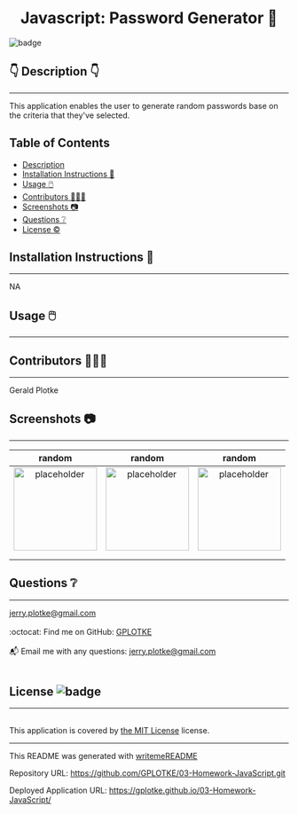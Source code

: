 
  <h1 align="center">Javascript: Password Generator 🎉 </h1>
    
  ![badge](https://img.shields.io/badge/license-MIT-brightgreen)<br />
  
  ## 👇  Description  👇
---
  
  This application enables the user to generate random passwords base on the criteria that they've selected.
 
  ## Table of Contents 
  - [Description](#--description--)
  - [Installation Instructions 📣](#installation-instructions-)
  - [Usage 🖱️](#usage-️)
  - [Contributors 🧑‍🤝‍🧑](#contributors-)
  - [Screenshots 📷](#screenshots-)
  - [Questions ❔](#questions-)
  - [License ©️](#license-️)
    
  ## Installation Instructions 📣
---

  NA
  
  ## Usage 🖱️
---

  
  
  ## Contributors 🧑‍🤝‍🧑
---
  Gerald Plotke
  
  ## Screenshots 📷
---

  |  random                              | random                               | random                               | 
  |:------------------------------------------------------:|:------------------------------------------------------:|:------------------------------------------------------:|
  | <img alt="placeholder" href="https://loremflickr.com/320/240" src="https://loremflickr.com/320/240" width="150" height="150"> |<img alt="placeholder" href="https://loremflickr.com/320/240" src="https://loremflickr.com/320/240" width="150" height="150">|<img alt="placeholder" href="https://loremflickr.com/320/240" src="https://loremflickr.com/320/240" width="150" height="150">|
  |                                                        |                                                        |                                                        |
  |                                                        |                                                        |                                                        |   


  ## Questions ❔

---

  jerry.plotke@gmail.com<br />
  <br />
  :octocat: Find me on GitHub: [GPLOTKE](https://github.com/GPLOTKE)<br />
  <br />
  📬 Email me with any questions: jerry.plotke@gmail.com<br /><br />
  
  ## License ![badge](https://img.shields.io/badge/license-MIT-brightgreen)
---
  <br />
  This application is covered by <a href="https://opensource.org/licenses/MIT"> the MIT License</a> license. 

  --------------------------- 
 

  This README was generated with [writemeREADME](https://github.com/proto133/writemeREADME) 
  

Repository URL:
https://github.com/GPLOTKE/03-Homework-JavaScript.git

Deployed Application URL:
https://gplotke.github.io/03-Homework-JavaScript/